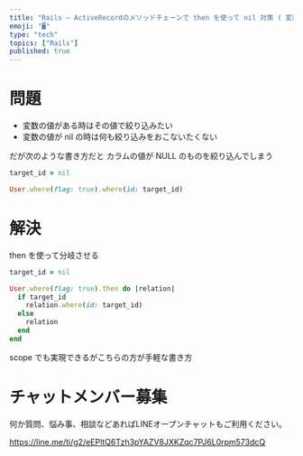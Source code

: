 ```yaml
---
title: "Rails – ActiveRecordのメソッドチェーンで then を使って nil 対策 ( 変数の値の有無で処理分岐 )"
emoji: "🖥"
type: "tech"
topics: ["Rails"]
published: true
---
```


# 問題

- 変数の値がある時はその値で絞り込みたい
- 変数の値が nil の時は何も絞り込みをおこないたくない

だが次のような書き方だと カラムの値が NULL のものを絞り込んでしまう

```rb
target_id = nil

User.where(flag: true).where(id: target_id)
```

# 解決

then を使って分岐させる

```rb
target_id = nil

User.where(flag: true).then do |relation|
  if target_id
    relation.where(id: target_id)
  else
    relation
  end
end
```

scope でも実現できるがこちらの方が手軽な書き方


# チャットメンバー募集


何か質問、悩み事、相談などあればLINEオープンチャットもご利用ください。

https://line.me/ti/g2/eEPltQ6Tzh3pYAZV8JXKZqc7PJ6L0rpm573dcQ



